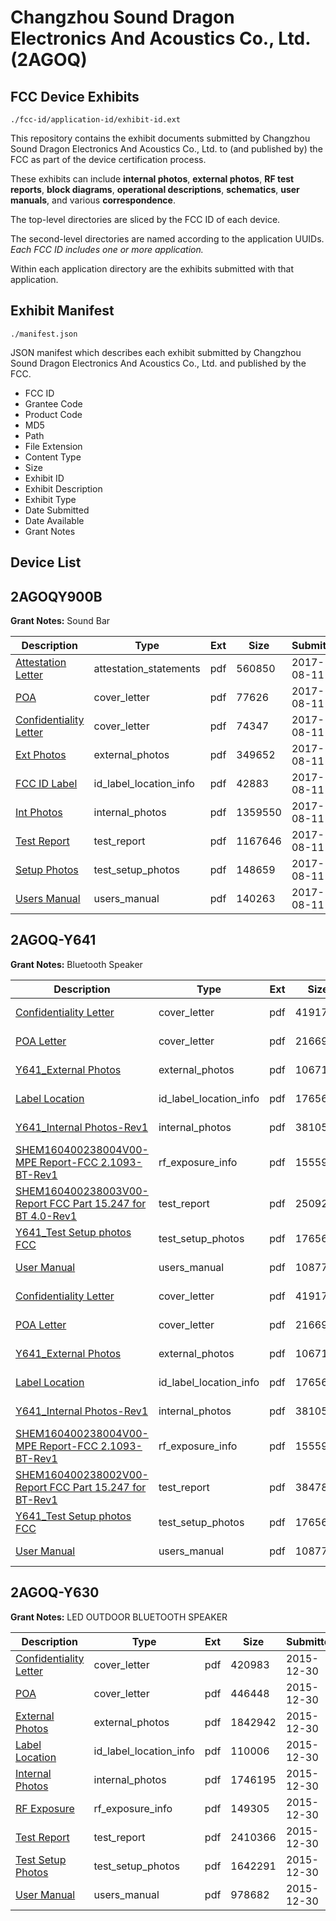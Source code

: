 # Changzhou Sound Dragon Electronics And Acoustics Co., Ltd. (2AGOQ)
## FCC Device Exhibits

```
./fcc-id/application-id/exhibit-id.ext
```

This repository contains the exhibit documents submitted by Changzhou Sound Dragon Electronics And Acoustics Co., Ltd. to (and published by) the FCC as part of the device certification process.

These exhibits can include **internal photos**, **external photos**, **RF test reports**, **block diagrams**, **operational descriptions**, **schematics**, **user manuals**, and various **correspondence**.

The top-level directories are sliced by the FCC ID of each device.

The second-level directories are named according to the application UUIDs. *Each FCC ID includes one or more application.*

Within each application directory are the exhibits submitted with that application. 

## Exhibit Manifest

```
./manifest.json
```

JSON manifest which describes each exhibit submitted by Changzhou Sound Dragon Electronics And Acoustics Co., Ltd. and published by the FCC.

- FCC ID
- Grantee Code
- Product Code
- MD5
- Path
- File Extension
- Content Type
- Size
- Exhibit ID
- Exhibit Description
- Exhibit Type
- Date Submitted
- Date Available
- Grant Notes

## Device List
## 2AGOQY900B
**Grant Notes:** Sound Bar

| Description | Type | Ext | Size | Submitted | Available |
| ----------- | ---- | --- | ---- | --------- | --------- |
| [Attestation Letter](2AGOQY900B/1b15b080d19ac83bbdf932f04fb7008c/3508740.pdf) | attestation_statements | pdf | 560850 | 2017-08-11 | 2017-08-11 |
| [POA](2AGOQY900B/1b15b080d19ac83bbdf932f04fb7008c/3508738.pdf) | cover_letter | pdf | 77626 | 2017-08-11 | 2017-08-11 |
| [Confidentiality Letter](2AGOQY900B/1b15b080d19ac83bbdf932f04fb7008c/3508739.pdf) | cover_letter | pdf | 74347 | 2017-08-11 | 2017-08-11 |
| [Ext Photos](2AGOQY900B/1b15b080d19ac83bbdf932f04fb7008c/3508742.pdf) | external_photos | pdf | 349652 | 2017-08-11 | 2017-08-11 |
| [FCC ID Label](2AGOQY900B/1b15b080d19ac83bbdf932f04fb7008c/3508743.pdf) | id_label_location_info | pdf | 42883 | 2017-08-11 | 2017-08-11 |
| [Int Photos](2AGOQY900B/1b15b080d19ac83bbdf932f04fb7008c/3508744.pdf) | internal_photos | pdf | 1359550 | 2017-08-11 | 2017-08-11 |
| [Test Report](2AGOQY900B/1b15b080d19ac83bbdf932f04fb7008c/3508749.pdf) | test_report | pdf | 1167646 | 2017-08-11 | 2017-08-11 |
| [Setup Photos](2AGOQY900B/1b15b080d19ac83bbdf932f04fb7008c/3508751.pdf) | test_setup_photos | pdf | 148659 | 2017-08-11 | 2017-08-11 |
| [Users Manual](2AGOQY900B/1b15b080d19ac83bbdf932f04fb7008c/3508752.pdf) | users_manual | pdf | 140263 | 2017-08-11 | 2017-08-11 |
## 2AGOQ-Y641
**Grant Notes:** Bluetooth Speaker

| Description | Type | Ext | Size | Submitted | Available |
| ----------- | ---- | --- | ---- | --------- | --------- |
| [Confidentiality Letter](2AGOQ-Y641/8a9831c0716ead03d3a7723cda0c538d/3050183.pdf) | cover_letter | pdf | 419172 | 2016-07-04 | 2016-07-05 |
| [POA Letter](2AGOQ-Y641/8a9831c0716ead03d3a7723cda0c538d/3050184.pdf) | cover_letter | pdf | 216691 | 2016-07-04 | 2016-07-05 |
| [Y641_External Photos](2AGOQ-Y641/8a9831c0716ead03d3a7723cda0c538d/3050190.pdf) | external_photos | pdf | 1067171 | 2016-07-04 | 2016-07-05 |
| [Label Location](2AGOQ-Y641/8a9831c0716ead03d3a7723cda0c538d/3050192.pdf) | id_label_location_info | pdf | 176560 | 2016-07-04 | 2016-07-05 |
| [Y641_Internal Photos-Rev1](2AGOQ-Y641/8a9831c0716ead03d3a7723cda0c538d/3050191.pdf) | internal_photos | pdf | 3810596 | 2016-07-04 | 2016-07-05 |
| [SHEM160400238004V00-MPE Report-FCC 2.1093-BT-Rev1](2AGOQ-Y641/8a9831c0716ead03d3a7723cda0c538d/3050195.pdf) | rf_exposure_info | pdf | 155597 | 2016-07-04 | 2016-07-05 |
| [SHEM160400238003V00-Report FCC Part 15.247 for BT 4.0-Rev1](2AGOQ-Y641/8a9831c0716ead03d3a7723cda0c538d/3050247.pdf) | test_report | pdf | 2509219 | 2016-07-04 | 2016-07-05 |
| [Y641_Test Setup photos FCC](2AGOQ-Y641/8a9831c0716ead03d3a7723cda0c538d/3050194.pdf) | test_setup_photos | pdf | 1765649 | 2016-07-04 | 2016-07-05 |
| [User Manual](2AGOQ-Y641/8a9831c0716ead03d3a7723cda0c538d/3050218.pdf) | users_manual | pdf | 1087704 | 2016-07-04 | 2016-07-05 |
| [Confidentiality Letter](2AGOQ-Y641/2386838f70975a476958664d2a92dd76/3050183.pdf) | cover_letter | pdf | 419172 | 2016-07-04 | 2016-07-05 |
| [POA Letter](2AGOQ-Y641/2386838f70975a476958664d2a92dd76/3050184.pdf) | cover_letter | pdf | 216691 | 2016-07-04 | 2016-07-05 |
| [Y641_External Photos](2AGOQ-Y641/2386838f70975a476958664d2a92dd76/3050190.pdf) | external_photos | pdf | 1067171 | 2016-07-04 | 2016-07-05 |
| [Label Location](2AGOQ-Y641/2386838f70975a476958664d2a92dd76/3050192.pdf) | id_label_location_info | pdf | 176560 | 2016-07-04 | 2016-07-05 |
| [Y641_Internal Photos-Rev1](2AGOQ-Y641/2386838f70975a476958664d2a92dd76/3050191.pdf) | internal_photos | pdf | 3810596 | 2016-07-04 | 2016-07-05 |
| [SHEM160400238004V00-MPE Report-FCC 2.1093-BT-Rev1](2AGOQ-Y641/2386838f70975a476958664d2a92dd76/3050195.pdf) | rf_exposure_info | pdf | 155597 | 2016-07-04 | 2016-07-05 |
| [SHEM160400238002V00-Report FCC Part 15.247 for BT-Rev1](2AGOQ-Y641/2386838f70975a476958664d2a92dd76/3050193.pdf) | test_report | pdf | 3847839 | 2016-07-04 | 2016-07-05 |
| [Y641_Test Setup photos FCC](2AGOQ-Y641/2386838f70975a476958664d2a92dd76/3050194.pdf) | test_setup_photos | pdf | 1765649 | 2016-07-04 | 2016-07-05 |
| [User Manual](2AGOQ-Y641/2386838f70975a476958664d2a92dd76/3050218.pdf) | users_manual | pdf | 1087704 | 2016-07-04 | 2016-07-05 |
## 2AGOQ-Y630
**Grant Notes:** LED OUTDOOR BLUETOOTH SPEAKER

| Description | Type | Ext | Size | Submitted | Available |
| ----------- | ---- | --- | ---- | --------- | --------- |
| [Confidentiality Letter](2AGOQ-Y630/f2399885a613fbed468131bdb5c4bbe0/2860026.pdf) | cover_letter | pdf | 420983 | 2015-12-30 | 2015-12-30 |
| [POA](2AGOQ-Y630/f2399885a613fbed468131bdb5c4bbe0/2860028.pdf) | cover_letter | pdf | 446448 | 2015-12-30 | 2015-12-30 |
| [External Photos](2AGOQ-Y630/f2399885a613fbed468131bdb5c4bbe0/2860032.pdf) | external_photos | pdf | 1842942 | 2015-12-30 | 2015-12-30 |
| [Label Location](2AGOQ-Y630/f2399885a613fbed468131bdb5c4bbe0/2860027.pdf) | id_label_location_info | pdf | 110006 | 2015-12-30 | 2015-12-30 |
| [Internal Photos](2AGOQ-Y630/f2399885a613fbed468131bdb5c4bbe0/2860033.pdf) | internal_photos | pdf | 1746195 | 2015-12-30 | 2015-12-30 |
| [RF Exposure](2AGOQ-Y630/f2399885a613fbed468131bdb5c4bbe0/2860030.pdf) | rf_exposure_info | pdf | 149305 | 2015-12-30 | 2015-12-30 |
| [Test Report](2AGOQ-Y630/f2399885a613fbed468131bdb5c4bbe0/2860029.pdf) | test_report | pdf | 2410366 | 2015-12-30 | 2015-12-30 |
| [Test Setup Photos](2AGOQ-Y630/f2399885a613fbed468131bdb5c4bbe0/2860034.pdf) | test_setup_photos | pdf | 1642291 | 2015-12-30 | 2015-12-30 |
| [User Manual](2AGOQ-Y630/f2399885a613fbed468131bdb5c4bbe0/2860031.pdf) | users_manual | pdf | 978682 | 2015-12-30 | 2015-12-30 |
